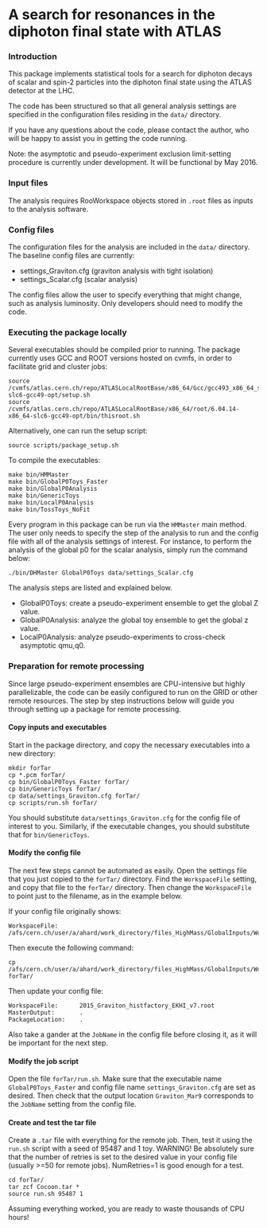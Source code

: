 # A search for resonances in the diphoton final state with ATLAS

### Introduction
This package implements statistical tools for a search for diphoton decays of 
scalar and spin-2 particles into the diphoton final state using the ATLAS 
detector at the LHC. 

The code has been structured so that all general analysis settings are specified
in the configuration files residing in the `data/` directory. 

If you have any questions about the code, please contact the author, who will be
happy to assist you in getting the code running.

Note: the asymptotic and pseudo-experiment exclusion limit-setting procedure is currently under development. It will be functional by May 2016. 

### Input files

The analysis requires RooWorkspace objects stored in `.root` files as inputs to 
the analysis software. 

### Config files

The configuration files for the analysis are included in the `data/` directory.
The baseline config files are currently:
 - settings_Graviton.cfg (graviton analysis with tight isolation)
 - settings_Scalar.cfg (scalar analysis)

The config files allow the user to specify everything that might change, such as
analysis luminosity. Only developers should need to modify the code.

### Executing the package locally

Several executables should be compiled prior to running. The package currently
uses GCC and ROOT versions hosted on cvmfs, in order to facilitate grid and 
cluster jobs:
```
source /cvmfs/atlas.cern.ch/repo/ATLASLocalRootBase/x86_64/Gcc/gcc493_x86_64_slc6/slc6/x86_64-slc6-gcc49-opt/setup.sh
source /cvmfs/atlas.cern.ch/repo/ATLASLocalRootBase/x86_64/root/6.04.14-x86_64-slc6-gcc49-opt/bin/thisroot.sh
```

Alternatively, one can run the setup script:
```
source scripts/package_setup.sh
```

To compile the executables:
```
make bin/HMMaster  
make bin/GlobalP0Toys_Faster  
make bin/GlobalP0Analysis  
make bin/GenericToys  
make bin/LocalP0Analysis  
make bin/TossToys_NoFit
```

Every program in this package can be run via the `HMMaster` main method. The 
user only needs to specify the step of the analysis to run and the config file
with all of the analysis settings of interest. For instance, to perform the 
analysis of the global p0 for the scalar analysis, simply run the command below:
```
./bin/DHMaster GlobalP0Toys data/settings_Scalar.cfg
```

The analysis steps are listed and explained below.
 - GlobalP0Toys: create a pseudo-experiment ensemble to get the global Z value.
 - GlobalP0Analysis: analyze the global toy ensemble to get the global z value.
 - LocalP0Analysis: analyze pseudo-experiments to cross-check asymptotic qmu,q0.

### Preparation for remote processing

Since large pseudo-experiment ensembles are CPU-intensive but highly 
parallelizable, the code can be easily configured to run on the GRID or other
remote resources. The step by step instructions below will guide you through
setting up a package for remote processing. 

#### Copy inputs and executables

Start in the package directory, and copy the necessary executables into a new 
directory:

```
mkdir forTar
cp *.pcm forTar/
cp bin/GlobalP0Toys_Faster forTar/
cp bin/GenericToys forTar/
cp data/settings_Graviton.cfg forTar/
cp scripts/run.sh forTar/
```

You should substitute `data/settings_Graviton.cfg` for the config file of 
interest to you. Similarly, if the executable changes, you should substitute 
that for `bin/GenericToys`. 

#### Modify the config file

The next few steps cannot be automated as easily. Open the settings file that
you just copied to the `forTar/` directory. Find the `WorkspaceFile` setting,
and copy that file to the `forTar/` directory. Then change the `WorkspaceFile`
to point just to the filename, as in the example below.

If your config file originally shows:
```
WorkspaceFile: 		/afs/cern.ch/user/a/ahard/work_directory/files_HighMass/GlobalInputs/Workspaces_30_03_2016/2015_Graviton_histfactory_EKHI_v7.root
```
Then execute the following command:
```
cp /afs/cern.ch/user/a/ahard/work_directory/files_HighMass/GlobalInputs/Workspaces_30_03_2016/2015_Graviton_histfactory_EKHI_v7.root forTar/
```
Then update your config file:
```
WorkspaceFile: 		2015_Graviton_histfactory_EKHI_v7.root
MasterOutput:		.
PackageLocation:	.
```
Also take a gander at the `JobName` in the config file before closing it, as it 
will be important for the next step. 

#### Modify the job script

Open the file `forTar/run.sh`. Make sure that the executable name 
`GlobalP0Toys_Faster` and config file name `settings_Graviton.cfg` are set as 
desired. Then check that the output location `Graviton_Mar9` corresponds to the
`JobName` setting from the config file.

#### Create and test the tar file

Create a `.tar` file with everything for the remote job. Then, test it using 
the `run.sh` script with a seed of 95487 and 1 toy. WARNING! Be absolutely sure
that the number of retries is set to the desired value in your config file 
(usually >=50 for remote jobs). NumRetries=1 is good enough for a test. 
```
cd forTar/
tar zcf Cocoon.tar *
source run.sh 95487 1
```

Assuming everything worked, you are ready to waste thousands of CPU hours!
